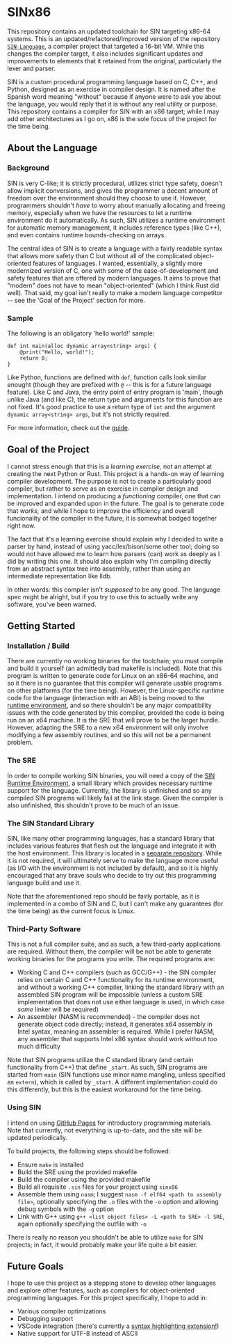 # SINx86

This repository contains an updated toolchain for SIN targeting x86-64 systems. This is an updated/refactored/improved version of the repository [`SIN-Language`](http://github.com/rlannon/SIN-Language), a compiler project that targeted a 16-bit VM. While this changes the compiler target, it also includes significant updates and improvements to elements that it retained from the original, particularly the lexer and parser.

SIN is a custom procedural programming language based on C, C++, and Python, designed as an exercise in compiler design. It is named after the Spanish word meaning "without" because if anyone were to ask you about the language, you would reply that it is without any real utility or purpose. This repository contains a compiler for SIN with an x86 target; while I may add other architectures as I go on, x86 is the sole focus of the project for the time being.

## About the Language

### Background

SIN is very C-like; it is strictly procedural, utilizes strict type safety, doesn't allow implicit conversions, and gives the programmer a decent amount of freedom over the environment should they choose to use it. However, programmers shouldn't *have* to worry about manually allocating and freeing memory, especially when we have the resources to let a runtime environment do it automatically. As such, SIN utilizes a runtime environment for automatic memory management, it includes reference types (like C++), and even contains runtime bounds-checking on arrays.

The central idea of SIN is to create a language with a fairly readable syntax that allows more safety than C but without all of the complicated object-oriented features of languages. I wanted, essentially, a slightly more modernized version of C, one with some of the ease-of-development and safety features that are offered by modern languages. It aims to prove that "modern" does not have to mean "object-oriented" (which I think Rust did well). That said, my goal isn't really to make a modern language competitor -- see the 'Goal of the Project' section for more.

### Sample

The following is an obligatory 'hello world!' sample:

    def int main(alloc dynamic array<string> args) {
        @print("Hello, world!");
        return 0;
    }

Like Python, functions are defined with `def`, function calls look similar enought (though they are prefixed with `@` -- this is for a future language feature). Like C and Java, the entry point of entry program is 'main', though unlike Java (and like C), the return type and arguments for this function are not fixed. It's good practice to use a return type of `int` and the argument `dynamic array<string> args`, but it's not strictly required.

For more information, check out the [guide](Basic%20Syntax.md).

## Goal of the Project

I cannot stress enough that this is a *learning exercise,* not an attempt at creating the next Python or Rust. This project is a hands-on way of learning compiler development. The purpose is not to create a particularly good compiler, but rather to serve as an exercise in compiler design and implementation. I intend on producing a *functioning* compiler, one that can be improved and expanded upon in the future. The goal is to generate code that *works,* and while I hope to improve the efficiency and overall funcionality of the compiler in the future, it is somewhat bodged together right now.

The fact that it's a learning exercise should explain why I decided to write a parser by hand, instead of using yacc/lex/bison/some other tool; doing so would not have allowed me to learn how parsers (can) work as deeply as I did by writing this one. It should also explain why I'm compiling directly from an abstract syntax tree into assembly, rather than using an intermediate representation like lldb.

In other words: this compiler isn't *supposed* to be any good. The language spec might be alright, but if you try to use this to actually write any software, you've been warned.

## Getting Started

### Installation / Build

There are currently no working binaries for the toolchain; you must compile and build it yourself (an admittedly bad makefile is included). Note that this program is written to generate code for Linux on an x86-64 machine, and so it there is no guarantee that this compiler will generate usable programs on other platforms (for the time being). However, the Linux-specific runtime code for the language (interaction with an ABI) is being moved to the [runtime environment](https://github.com/rlannon/SRE), and so there shouldn't be any major compatibility issues with the code generated by this compiler, provided the code is being run on an x64 machine. It is the SRE that will prove to be the larger hurdle. However, adapting the SRE to a new x64 environment will only involve modifying a few assembly routines, and so this will not be a permanent problem.

### The SRE

In order to compile working SIN binaries, you will need a copy of the [SIN Runtime Environment](https://github.com/rlannon/SRE), a small library which provides necessary runtime support for the language. Currently, the library is unfinished and so any compiled SIN programs will likely fail at the link stage. Given the compiler is also unfinished, this shouldn't prove to be much of an issue.

### The SIN Standard Library

SIN, like many other programming languages, has a standard library that includes various features that flesh out the language and integrate it with the host environment. This library is located in a [separate repository](https://github.com/rlannon/sinstdlib). While it is not required, it will ultimately serve to make the language more useful (as I/O with the environment is not included by default), and so it is highly encouraged that any brave souls who decide to try out this programming language build and use it.

Note that the aforementioned repo should be fairly portable, as it is implemented in a combo of SIN and C, but I can't make any guarantees (for the time being) as the current focus is Linux.

### Third-Party Software

This is not a full compiler suite, and as such, a few third-party applications are required. Without them, the compiler will be not be able to generate working binaries for the programs you write. The required programs are:

* Working C and C++ compilers (such as GCC/G++) - the SIN compiler relies on certain C and C++ functionality for its runtime environment, and without a working C++ compiler, linking the standard library with an assembled SIN program will be impossible (unless a custom SRE implementation that does not use either language is used, in which case *some* linker will be required)
* An assembler (NASM is recommended) - the compiler does not generate object code directly; instead, it generates x64 assembly in Intel syntax, meaning an assembler is required. While I prefer NASM, any assembler that supports Intel x86 syntax should work without too much difficulty

Note that SIN programs utilize the C standard library (and certain functionality from C++) that define `_start`. As such, SIN programs are started from `main` (SIN functions use minor name mangling, unless specified as `extern`), which is called by `_start`. A different implementation could do this differently, but this is the easiest workaround for the time being.

### Using SIN

I intend on using [GitHub Pages](rlannon.github.com/SINx86) for introductory programming materials. Note that currently, not everything is up-to-date, and the site will be updated periodically.

To build projects, the following steps should be followed:

* Ensure `make` is installed
* Build the SRE using the provided makefile
* Build the compiler using the provided makefile
* Build all requisite `.sin` files for your project using `sinx86`
* Assemble them using `nasm`; I suggest `nasm -f elf64 <path to assembly file>`, optionally specifying the `.o` files with the `-o` option and allowing debug symbols with the `-g` option
* Link with G++ using `g++ <list object files> -L <path to SRE> -l SRE`, again optionally specifying the outfile with `-o`

There is really no reason you shouldn't be able to utilize `make` for SIN projects; in fact, it would probably make your life quite a bit easier.

## Future Goals

I hope to use this project as a stepping stone to develop other languages and explore other features, such as compilers for object-oriented programming languages. For this project specifically, I hope to add in:

* Various compiler optimizations
* Debugging support
* VSCode integration (there's currently a [syntax highlighting extension!](https://github.com/rlannon/vscode-sin-lang))
* Native support for UTF-8 instead of ASCII
